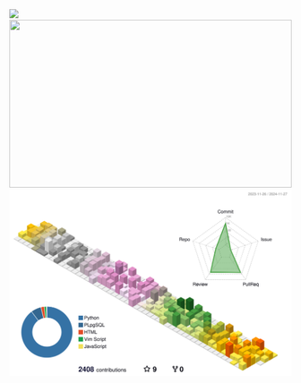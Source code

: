 <div>
  <img src="https://capsule-render.vercel.app/api?type=rect&color=FFA883&height=300&section=header&text=⚠️%20Under%20Construction&fontSize=60" />

  <div align="center">
    <a href="https://github.com/devxb/gitanimals">
      <img
        src="https://render.gitanimals.org/farms/Jiseoup"
        width="100%"
        height="300"
      />
    </a>
  </div>

  <img src="./profile-3d-contrib/profile-season-animate.svg" />

  <a>
    <!-- <img
      src="https://github-readme-stats-devpro-app.vercel.app/api?username=Jiseoup&theme=onedark&show_icons=true&count_private=true"
      width="49.2%"
    /> -->
    <!-- <img
      src="https://github-readme-stats.vercel.app/api?username=Jiseoup&theme=onedark&show_icons=true&count_private=true"
      width="49.2%"
    /> -->
  </a>
</div>

<!-- [![trophy](https://github-profile-trophy.vercel.app/?username=Jiseoup&theme=onedark&)](https://github.com/Jiseoup/) -->
